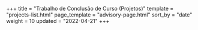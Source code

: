 +++
title = "Trabalho de Conclusão de Curso (Projetos)"
template = "projects-list.html"
page_template = "advisory-page.html"
sort_by = "date"
weight = 10
updated = "2022-04-21"
+++
